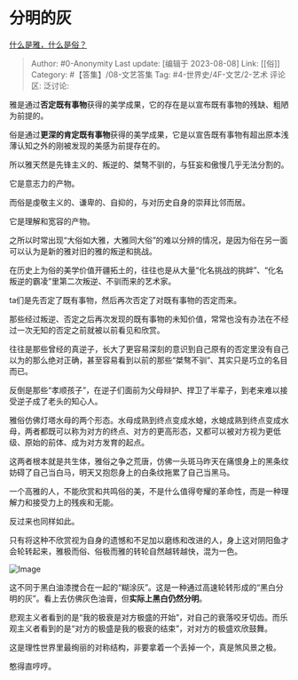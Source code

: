 # 分明的灰
[什么是雅，什么是俗？](https://www.zhihu.com/question/31875625/answer/3142005108)

> Author: #0-Anonymity
> Last update: [编辑于 2023-08-08]
> Link: [[俗]]
> Category: #【答集】/08-文艺答集 
> Tag: #4-世界史/4F-文艺/2-艺术
> 评论区:
> 泛讨论:

雅是通过**否定既有事物**获得的美学成果，它的存在是以宣布既有事物的残缺、粗陋为前提的。

俗是通过**更深的肯定既有事物**获得的美学成果，它是以宣告既有事物有超出原本浅薄认知之外的刚被发现的美感为前提存在的。

所以雅天然是先锋主义的、叛逆的、桀骜不驯的，与狂妄和傲慢几乎无法分割的。

它是意志力的产物。

而俗是虔敬主义的、谦卑的、自抑的，与对历史自身的崇拜比邻而居。

它是理解和宽容的产物。

之所以时常出现“大俗如大雅，大雅同大俗”的难以分辨的情况，是因为俗在另一面可以认为是新的雅对旧的雅的叛逆和挑战。

在历史上为俗的美学价值开疆拓土的，往往也是从大量“化名挑战的挑衅”、“化名叛逆的霸凌”里第二次叛逆、不驯而来的艺术家。

ta们是先否定了既有事物，然后再次否定了对既有事物的否定而来。

那些经过叛逆、否定之后再次发现的既有事物的未知价值，常常也没有办法在不经过一次无知的否定之前就被以前看见和欣赏。

往往是那些曾经的真逆子，长大了更容易深刻的意识到自己原有的否定里没有自己以为的那么绝对正确，甚至容易看到以前的那些“桀骜不驯”、其实只是巧立的名目而已。

反倒是那些“孝顺孩子”，在逆子们面前为父母辩护、捍卫了半辈子，到老来难以接受逆子成了老头的知心人。

雅俗仿佛灯塔水母的两个形态。水母成熟到终点变成水螅，水螅成熟到终点变成水母，两者都既可以称为对方的终点、对方的更高形态，又都可以被对方视为更低级、原始的前体、成为对方发育的起点。

这两者根本就是共生体，雅俗之争之荒唐，仿佛一头斑马昨天在痛恨身上的黑条纹妨碍了自己当白马，明天又抱怨身上的白条纹拖累了自己当黑马。

一个高雅的人，不能欣赏和共鸣俗的美，不是什么值得夸耀的革命性，而是一种理解力和接受力上的残疾和无能。

反过来也同样如此。

只有将这种不欣赏视为自身的遗憾和不足加以磨练和改进的人，身上这对阴阳鱼才会轮转起来，雅极而俗、俗极而雅的转轮自然越转越快，混为一色。

![Image](https://pic1.zhimg.com/50/v2-00a8c05280b089804bdbabf3b6be79e4_720w.jpg?source=1940ef5c)

这不同于黑白油漆搅合在一起的“糊涂灰”。这是一种通过高速轮转形成的“黑白分明的灰”。看上去仿佛灰色油膏，但**实际上黑白仍然分明**。

悲观主义者看到的是“我的极衰是对方极盛的开始”，对自己的衰落咬牙切齿。而乐观主义者看到的是“对方的极盛是我的极衰的结束”，对对方的极盛欢欣鼓舞。

这是理性世界里最绚丽的对称结构，非要拿着一个丢掉一个，真是煞风景之极。

憨得直哼哼。
